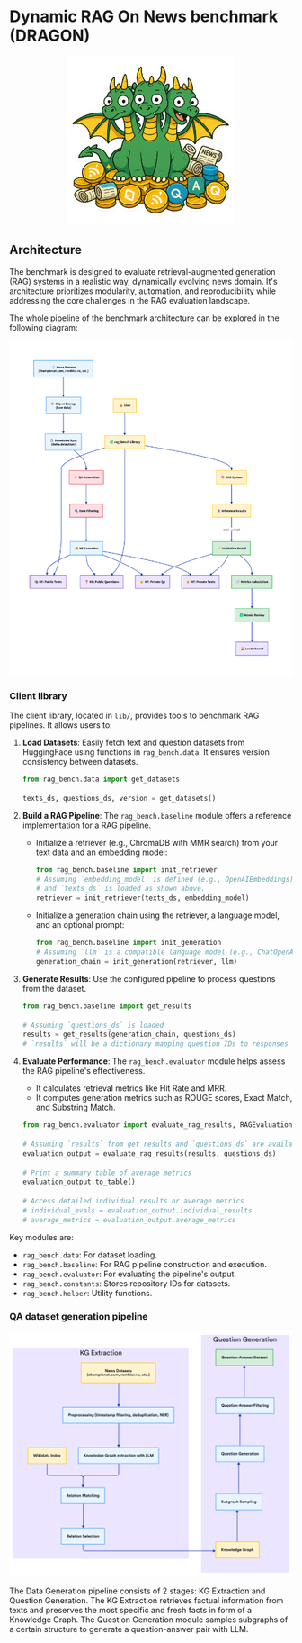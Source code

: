 # Dynamic RAG On News benchmark (DRAGON)

<p align="center">
  <img src="./static/images/title.png" width="300px" />
</p>

## Architecture

The benchmark is designed to evaluate retrieval-augmented generation (RAG) systems in a realistic way, dynamically evolving news domain. It's architecture prioritizes modularity, automation, and reproducibility while addressing the core challenges in the RAG evaluation landscape.

The whole pipeline of the benchmark architecture can be explored in the following diagram:

<img src="./static/images/dragon_pipeline_d2_2.png" width="640px" />

### Client library

The client library, located in `lib/`, provides tools to benchmark RAG pipelines. It allows users to:

1.  **Load Datasets**: Easily fetch text and question datasets from HuggingFace using functions in `rag_bench.data`. It ensures version consistency between datasets.
    ```python
    from rag_bench.data import get_datasets

    texts_ds, questions_ds, version = get_datasets()
    ```

2.  **Build a RAG Pipeline**: The `rag_bench.baseline` module offers a reference implementation for a RAG pipeline.
    *   Initialize a retriever (e.g., ChromaDB with MMR search) from your text data and an embedding model:
        ```python
        from rag_bench.baseline import init_retriever
        # Assuming `embedding_model` is defined (e.g., OpenAIEmbeddings)
        # and `texts_ds` is loaded as shown above.
        retriever = init_retriever(texts_ds, embedding_model)
        ```
    *   Initialize a generation chain using the retriever, a language model, and an optional prompt:
        ```python
        from rag_bench.baseline import init_generation
        # Assuming `llm` is a compatible language model (e.g., ChatOpenAI)
        generation_chain = init_generation(retriever, llm)
        ```

3.  **Generate Results**: Use the configured pipeline to process questions from the dataset.
    ```python
    from rag_bench.baseline import get_results

    # Assuming `questions_ds` is loaded
    results = get_results(generation_chain, questions_ds)
    # `results` will be a dictionary mapping question IDs to responses and retrieved contexts.
    ```

4.  **Evaluate Performance**: The `rag_bench.evaluator` module helps assess the RAG pipeline's effectiveness.
    *   It calculates retrieval metrics like Hit Rate and MRR.
    *   It computes generation metrics such as ROUGE scores, Exact Match, and Substring Match.
    ```python
    from rag_bench.evaluator import evaluate_rag_results, RAGEvaluationResults

    # Assuming `results` from get_results and `questions_ds` are available
    evaluation_output = evaluate_rag_results(results, questions_ds)

    # Print a summary table of average metrics
    evaluation_output.to_table()

    # Access detailed individual results or average metrics
    # individual_evals = evaluation_output.individual_results
    # average_metrics = evaluation_output.average_metrics
    ```

Key modules are:
*   `rag_bench.data`: For dataset loading.
*   `rag_bench.baseline`: For RAG pipeline construction and execution.
*   `rag_bench.evaluator`: For evaluating the pipeline's output.
*   `rag_bench.constants`: Stores repository IDs for datasets.
*   `rag_bench.helper`: Utility functions.


### QA dataset generation pipeline

<img src="./static/images/qg_pipeline.png" width="640px" />

The Data Generation pipeline consists of 2 stages: KG Extraction and Question Generation. The KG Extraction retrieves factual information from texts and preserves the most specific and fresh facts in form of a Knowledge Graph. The Question Generation module samples subgraphs of a certain structure to generate a question-answer pair with LLM.
